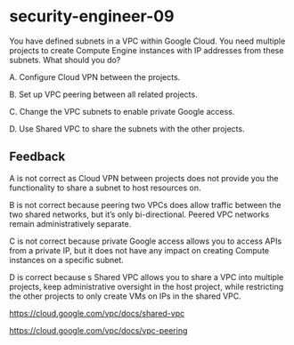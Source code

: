 # security-engineer-09

You have defined subnets in a VPC within Google Cloud. You need multiple projects to create Compute Engine instances with IP addresses from these subnets. What should you do?

A. Configure Cloud VPN between the projects.

B. Set up VPC peering between all related projects.

C. Change the VPC subnets to enable private Google access.

D. Use Shared VPC to share the subnets with the other projects.

## Feedback

A is not correct as Cloud VPN between projects does not provide you the functionality to share a subnet to host resources on.

B is not correct because peering two VPCs does allow traffic between the two shared networks, but it’s only bi-directional. Peered VPC networks remain administratively separate.

C is not correct because private Google access allows you to access APIs from a private IP, but it does not have any impact on creating Compute instances on a specific subnet.

D is correct because s Shared VPC allows you to share a VPC into multiple projects, keep administrative oversight in the host project, while restricting the other projects to only create VMs on IPs in the shared VPC.

https://cloud.google.com/vpc/docs/shared-vpc

https://cloud.google.com/vpc/docs/vpc-peering